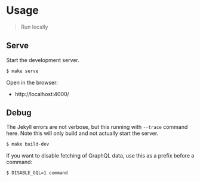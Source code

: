 # Usage
> Run locally

## Serve

Start the development server.

```sh
$ make serve
```

Open in the browser:

- http://localhost:4000/

## Debug

The Jekyll errors are not verbose, but this running with `--trace` command here. Note this will only build and not actually start the server.

```sh
$ make build-dev
```

If you want to disable fetching of GraphQL data, use this as a prefix before a command:

```sh
$ DISABLE_GQL=1 command
```
